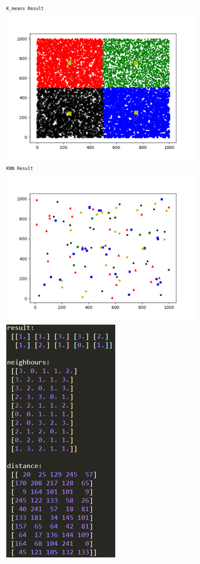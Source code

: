 
`K_means Result`

![Result](https://github.com/WilliamFJYang/Machine-Learning/blob/master/K_means_result.png?raw=true)

`KNN Result`

![Result](https://github.com/WilliamFJYang/Machine-Learning/blob/master/KNN_results.png?raw=true)

![Data](https://github.com/WilliamFJYang/Machine-Learning/blob/master/KNN_results_data.png?raw=true)
